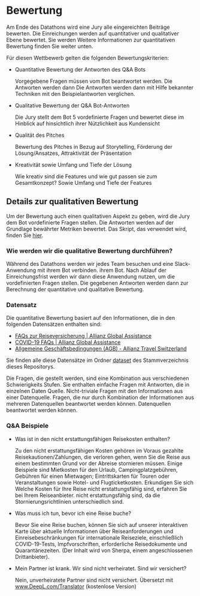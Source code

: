 # Bewertung
Am Ende des Datathons wird eine Jury alle eingereichten Beiträge bewerten. Die
Einreichungen werden auf quantitativer und qualitativer Ebene bewertet. Sie werden
Weitere Informationen zur quantitativen Bewertung finden Sie weiter unten.

Für diesen Wettbewerb gelten die folgenden Bewertungskriterien:
* Quantitative Bewertung der Antworten des Q&A Bots

  Vorgegebene Fragen müssen vom Bot beantwortet werden. Die Antworten werden dann
  Die Antworten werden dann mit Hilfe bekannter Techniken mit den Beispielantworten verglichen.
* Qualitative Bewertung der Q&A Bot-Antworten

  Die Jury stellt dem Bot 5 vordefinierte Fragen und bewertet diese im Hinblick auf
  hinsichtlich ihrer Nützlichkeit aus Kundensicht
* Qualität des Pitches

  Bewertung des Pitches in Bezug auf Storytelling, Förderung der
  Lösung/Ansatzes, Attraktivität der Präsentation
* Kreativität sowie Umfang und Tiefe der Lösung

  Wie kreativ sind die Features und wie gut passen sie zum Gesamtkonzept?
  Sowie Umfang und Tiefe der Features

## Details zur qualitativen Bewertung
Um der Bewertung auch einen qualitativen Aspekt zu geben, wird die Jury dem Bot
vordefinierte Fragen stellen. Die Antworten werden auf der Grundlage bewährter
Metriken bewertet. Das Skript, das verwendet wird, finden Sie
[hier](./../scripts/quantitative-evaluation.py).

### Wie werden wir die qualitative Bewertung durchführen?
Während des Datathons werden wir jedes Team besuchen und eine Slack-Anwendung mit ihrem Bot verbinden.
ihrem Bot. Nach Ablauf der Einreichungsfrist werden wir dann diese Anwendung nutzen, um die
vordefinierten Fragen stellen. Die gegebenen Antworten werden dann zur Berechnung der
quantitative und qualitative Bewertung.

### Datensatz
Die quantitative Bewertung basiert auf den Informationen, die in den folgenden Datensätzen enthalten sind:
* [FAQs zur Reiseversicherung | Allianz Global Assistance](https://www.allianztravelinsurance.com/faq.htm)
* [COVID-19 FAQs | Allianz Global Assistance](https://www.allianztravelinsurance.com/covid-19-faq.htm)
* [Allgemeine Geschäftsbedingungen (AGB) - Allianz Travel Switzerland](https://www.allianz-travel.ch/en_CH/services/download-center.html)

Sie finden alle diese Datensätze im Ordner [dataset](./../dataset/) des
Stammverzeichnis dieses Repositorys.

Die Fragen, die gestellt werden, sind eine Kombination aus verschiedenen Schwierigkeits
Stufen. Sie enthalten einfache Fragen mit Antworten, die in einzelnen Daten
Quelle. Nicht-triviale Fragen mit den Informationen aus einer Datenquelle.
Fragen, die nur durch Kombination der Informationen aus mehreren Datenquellen beantwortet werden können.
Datenquellen beantwortet werden können.

### Q&A Beispiele
* Was ist in den nicht erstattungsfähigen Reisekosten enthalten?

  Zu den nicht erstattungsfähigen Kosten gehören im Voraus gezahlte Reisekautionen/Zahlungen, die
  verloren gehen, wenn Sie die Reise aus einem bestimmten Grund vor der Abreise stornieren müssen. Einige
  Beispiele sind Mietkosten für den Urlaub, Campingplatzgebühren, Gebühren für einen Mietwagen;
  Eintrittskarten für Touren oder Veranstaltungen sowie Hotel- und Flugticketkosten. Erkundigen Sie sich
  Welche Kosten für Ihre Reise nicht erstattungsfähig sind, erfahren Sie bei Ihrem Reiseanbieter.
  nicht erstattungsfähig sind, da die Stornierungsrichtlinien unterschiedlich sind.

* Was muss ich tun, bevor ich eine Reise buche?

  Bevor Sie eine Reise buchen, können Sie sich auf unserer interaktiven Karte über aktuelle
  Informationen über Reiseanforderungen und Einreisebeschränkungen für internationale
  Reiseziele, einschließlich COVID-19-Tests, Impfvorschriften, erforderliche
  Reisedokumente und Quarantänezeiten. (Der Inhalt wird von Sherpa, einem
  angeschlossenen Drittanbieter).

* Mein Partner ist krank. Wir sind nicht verheiratet. Sind wir versichert?

  Nein, unverheiratete Partner sind nicht versichert.
 Übersetzt mit www.DeepL.com/Translator (kostenlose Version)
